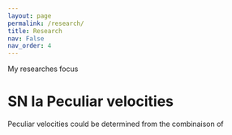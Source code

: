 ```yaml
---
layout: page
permalink: /research/
title: Research
nav: False
nav_order: 4
---
```


My researches focus

# SN Ia Peculiar velocities

Peculiar velocities could be determined from the combinaison of
